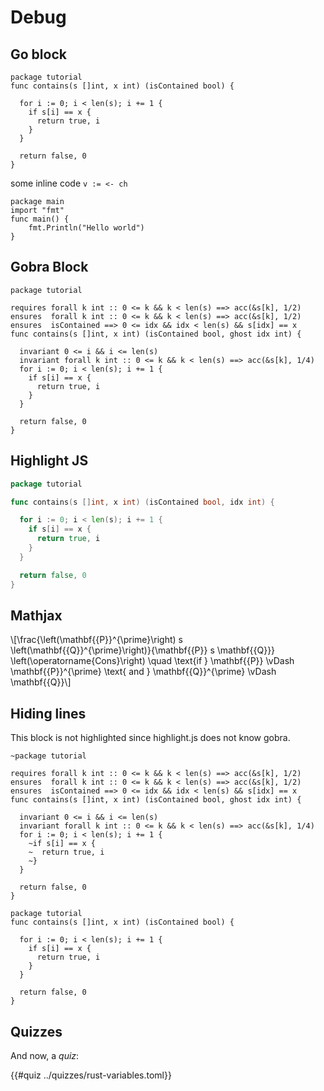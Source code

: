 # Debug

## Go block
```go,editable
package tutorial
func contains(s []int, x int) (isContained bool) {

  for i := 0; i < len(s); i += 1 {
    if s[i] == x {
      return true, i
    }
  }

  return false, 0
}
```

some inline code `v := <- ch`

```go,editable
package main
import "fmt"
func main() {
    fmt.Println("Hello world")
}
```

## Gobra Block
```gobra,editable
package tutorial

requires forall k int :: 0 <= k && k < len(s) ==> acc(&s[k], 1/2)
ensures  forall k int :: 0 <= k && k < len(s) ==> acc(&s[k], 1/2)
ensures  isContained ==> 0 <= idx && idx < len(s) && s[idx] == x
func contains(s []int, x int) (isContained bool, ghost idx int) {

  invariant 0 <= i && i <= len(s)
  invariant forall k int :: 0 <= k && k < len(s) ==> acc(&s[k], 1/4)
  for i := 0; i < len(s); i += 1 {
    if s[i] == x {
      return true, i
    }
  }

  return false, 0
}
```
## Highlight JS
```go
package tutorial

func contains(s []int, x int) (isContained bool, idx int) {

  for i := 0; i < len(s); i += 1 {
    if s[i] == x {
      return true, i
    }
  }

  return false, 0
}
```
## Mathjax

\\[\frac{\left(\mathbf{\{P\}}^{\prime}\right) s \left(\mathbf{\{Q\}}^{\prime}\right)}{\mathbf{\{P\}} s \mathbf{\{Q\}}} \left(\operatorname{Cons}\right) \quad \text{if } \mathbf{\{P\}} \vDash \mathbf{\{P\}}^{\prime} \text{ and } \mathbf{\{Q\}}^{\prime} \vDash \mathbf{\{Q\}}\\]

## Hiding lines
This block is not highlighted since highlight.js does not know gobra.
```gobra,should_panic
~package tutorial

requires forall k int :: 0 <= k && k < len(s) ==> acc(&s[k], 1/2)
ensures  forall k int :: 0 <= k && k < len(s) ==> acc(&s[k], 1/2)
ensures  isContained ==> 0 <= idx && idx < len(s) && s[idx] == x
func contains(s []int, x int) (isContained bool, ghost idx int) {

  invariant 0 <= i && i <= len(s)
  invariant forall k int :: 0 <= k && k < len(s) ==> acc(&s[k], 1/4)
  for i := 0; i < len(s); i += 1 {
    ~if s[i] == x {
    ~  return true, i
    ~}
  }

  return false, 0
}
```


```go,editable,mdbook-runnable,should_panic,compile_fail,runnable
package tutorial
func contains(s []int, x int) (isContained bool) {

  for i := 0; i < len(s); i += 1 {
    if s[i] == x {
      return true, i
    }
  }

  return false, 0
}
```
## Quizzes

And now, a _quiz_:

{{#quiz ../quizzes/rust-variables.toml}}
